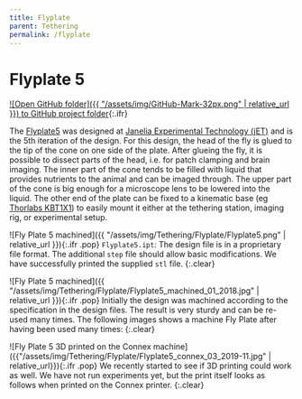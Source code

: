 ```yaml
---
title: Flyplate
parent: Tethering
permalink: /flyplate
---
```



# Flyplate 5

[![Open GitHub folder]({{ "/assets/img/GitHub-Mark-32px.png" | relative_url }}) to GitHub project folder](https://github.com/reiserlab/Component-Design/tree/main/Tethering/Flyplate_head){:.ifr}

The [Flyplate5](production/Flyplate5.stl) was designed at [Janelia Experimental Technology (jET)](https://www.janelia.org/support-team/janelia-experimental-technology) and is the 5th iteration of the design. For this design, the head of the fly is glued to the tip of the cone on one side of the plate. After glueing the fly, it is possible to dissect parts of the head, i.e. for patch clamping and brain imaging. The inner part of the cone tends to be filled with liquid that provides nutrients to the animal and can be imaged through. The upper part of the cone is big enough for a microscope lens to be lowered into the liquid. The other end of the plate can be fixed to a kinematic base (eg [Thorlabs KBT1X1](https://www.thorlabs.com/thorproduct.cfm?partnumber=KBT1X1)) to easily mount it either at the tethering station, imaging rig, or experimental setup.

![Fly Plate 5 machined]({{ "/assets/img/Tethering/Flyplate/Flyplate5.png" | relative_url }}){:.ifr .pop}
`Flyplate5.ipt`: The design file is in a proprietary file format. The additional `step` file should allow basic modifications. We have successfully printed the supplied `stl` file.
{:.clear}

![Fly Plate 5 machined]({{ "/assets/img/Tethering/Flyplate/Flyplate5_machined_01_2018.jpg" | relative_url }}){:.ifr .pop}
Initially the design was machined according to the specification in the design files. The result is very sturdy and can be re-used many times. The following images shows a machine Fly Plate after having been used many times:
{:.clear}

![Fly Plate 5 3D printed on the Connex machine]({{"/assets/img/Tethering/Flyplate/Flyplate5_connex_03_2019-11.jpg" | relative_url}}){:.ifr .pop}
We recently started to see if 3D printing could work as well. We have not run experiments yet, but the print itself looks as follows when printed on the Connex printer.
{:.clear}

